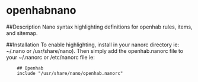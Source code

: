 # openhabnano

##Description
Nano syntax highlighting definitions for openhab rules, items, and sitemap.

##Installation
To enable highlighting, install in your nanorc directory ie: ~/.nano or /usr/share/nano).
Then simply add the openhab.nanorc file to your ~/.nanorc or /etc/nanorc file
ie: 
````
    ## Openhab
    include "/usr/share/nano/openhab.nanorc"
````
